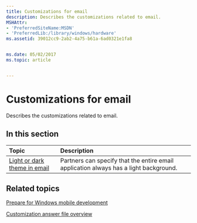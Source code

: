 ```yaml
---
title: Customizations for email
description: Describes the customizations related to email.
MSHAttr:
- 'PreferredSiteName:MSDN'
- 'PreferredLib:/library/windows/hardware'
ms.assetid: 39012cc9-2ab2-4a75-b61a-6ad0321e1fa8


ms.date: 05/02/2017
ms.topic: article


---
```

# Customizations for email

Describes the customizations related to email.

## In this section

| Topic                                 | Description                                                                                   |
|:--------------------------------------|:----------------------------------------------------------------------------------------------|
| [Light or dark theme in email](light-or-dark-mode-in-email.md)    | Partners can specify that the entire email application always has a light background. |

## Related topics

[Prepare for Windows mobile development](https://docs.microsoft.com/en-us/windows-hardware/manufacture/mobile/preparing-for-windows-mobile-development)

[Customization answer file overview](https://docs.microsoft.com/en-us/windows-hardware/customize/mobile/mcsf/customization-answer-file)
